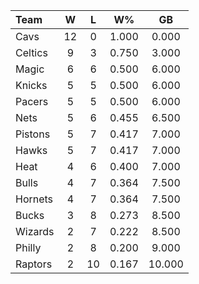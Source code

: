 | Team                             |  W  |  L  |  W%   |   GB   |
|:---------------------------------|:---:|:---:|:-----:|:------:|
| [](/r/clevelandcavs) Cavs        | 12  |  0  | 1.000 | 0.000  |
| [](/r/bostonceltics) Celtics     |  9  |  3  | 0.750 | 3.000  |
| [](/r/orlandomagic) Magic        |  6  |  6  | 0.500 | 6.000  |
| [](/r/nyknicks) Knicks           |  5  |  5  | 0.500 | 6.000  |
| [](/r/pacers) Pacers             |  5  |  5  | 0.500 | 6.000  |
| [](/r/gonets) Nets               |  5  |  6  | 0.455 | 6.500  |
| [](/r/detroitpistons) Pistons    |  5  |  7  | 0.417 | 7.000  |
| [](/r/atlantahawks) Hawks        |  5  |  7  | 0.417 | 7.000  |
| [](/r/heat) Heat                 |  4  |  6  | 0.400 | 7.000  |
| [](/r/chicagobulls) Bulls        |  4  |  7  | 0.364 | 7.500  |
| [](/r/charlottehornets) Hornets  |  4  |  7  | 0.364 | 7.500  |
| [](/r/mkebucks) Bucks            |  3  |  8  | 0.273 | 8.500  |
| [](/r/washingtonwizards) Wizards |  2  |  7  | 0.222 | 8.500  |
| [](/r/sixers) Philly             |  2  |  8  | 0.200 | 9.000  |
| [](/r/torontoraptors) Raptors    |  2  | 10  | 0.167 | 10.000 |